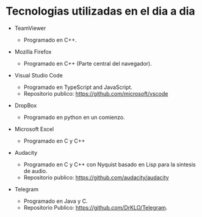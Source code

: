 # Tecnologias utilizadas en el dia a dia
* TeamViewer 
  * Programado en C++.
  
* Mozilla Firefox 
  *  Programado en C++ (Parte central del navegador).
  
* Visual Studio Code 
  * Programado en TypeScript and JavaScript.
  * Repositorio publico: https://github.com/microsoft/vscode
  
* DropBox 
  * Programado en python en un comienzo. 
  
* Microsoft Excel 
  * Programado en C y C++
  
* Audacity
  * Programado en C y C++ con Nyquist basado en Lisp para la sintesis de audio. 
  * Repositorio publico: https://github.com/audacity/audacity
  
* Telegram 
  * Programado en Java y C.
  * Repositorio Publico: https://github.com/DrKLO/Telegram.

